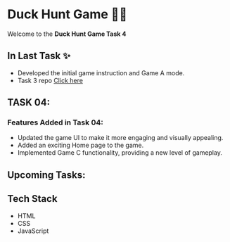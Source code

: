# Duck Hunt Game 🎯🦆
Welcome to the **Duck Hunt Game Task 4**

## In Last Task ✨
- Developed the initial game instruction and Game A mode.
- Task 3 repo [Click here](https://github.com/doondigangadhar30/ApexPlanetTask3)

## TASK 04:
### Features Added in Task 04:

- Updated the game UI to make it more engaging and visually appealing.
- Added an exciting Home page to the game.
- Implemented Game C functionality, providing a new level of gameplay.

## Upcoming Tasks:


## Tech Stack
- HTML
- CSS
- JavaScript
